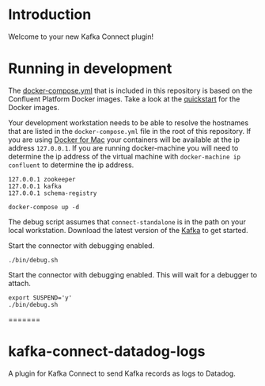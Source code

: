 # Introduction

Welcome to your new Kafka Connect plugin!

# Running in development


The [docker-compose.yml](docker-compose.yml) that is included in this repository is based on the Confluent Platform Docker
images. Take a look at the [quickstart](http://docs.confluent.io/current/cp-docker-images/docs/quickstart.html#getting-started-with-docker-client)
for the Docker images.

Your development workstation needs to be able to resolve the hostnames that are listed in the `docker-compose.yml`
file in the root of this repository. If you are using [Docker for Mac](https://docs.docker.com/v17.12/docker-for-mac/install/)
your containers will be available at the ip address `127.0.0.1`. If you are running docker-machine
you will need to determine the ip address of the virtual machine with `docker-machine ip confluent`
to determine the ip address.

```
127.0.0.1 zookeeper
127.0.0.1 kafka
127.0.0.1 schema-registry
```


```
docker-compose up -d
```


The debug script assumes that `connect-standalone` is in the path on your local workstation. Download
the latest version of the [Kafka](https://www.confluent.io/download/) to get started.


Start the connector with debugging enabled.

```
./bin/debug.sh
```

Start the connector with debugging enabled. This will wait for a debugger to attach.

```
export SUSPEND='y'
./bin/debug.sh
```
=======
# kafka-connect-datadog-logs
A plugin for Kafka Connect to send Kafka records as logs to Datadog.
